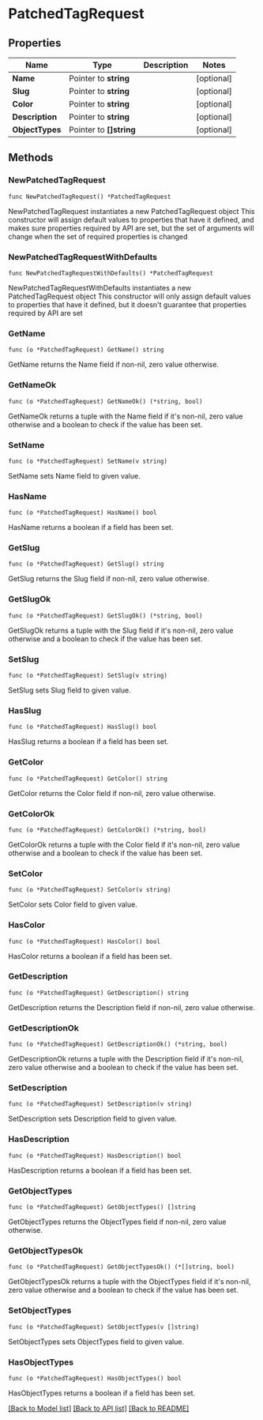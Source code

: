 # PatchedTagRequest

## Properties

Name | Type | Description | Notes
------------ | ------------- | ------------- | -------------
**Name** | Pointer to **string** |  | [optional] 
**Slug** | Pointer to **string** |  | [optional] 
**Color** | Pointer to **string** |  | [optional] 
**Description** | Pointer to **string** |  | [optional] 
**ObjectTypes** | Pointer to **[]string** |  | [optional] 

## Methods

### NewPatchedTagRequest

`func NewPatchedTagRequest() *PatchedTagRequest`

NewPatchedTagRequest instantiates a new PatchedTagRequest object
This constructor will assign default values to properties that have it defined,
and makes sure properties required by API are set, but the set of arguments
will change when the set of required properties is changed

### NewPatchedTagRequestWithDefaults

`func NewPatchedTagRequestWithDefaults() *PatchedTagRequest`

NewPatchedTagRequestWithDefaults instantiates a new PatchedTagRequest object
This constructor will only assign default values to properties that have it defined,
but it doesn't guarantee that properties required by API are set

### GetName

`func (o *PatchedTagRequest) GetName() string`

GetName returns the Name field if non-nil, zero value otherwise.

### GetNameOk

`func (o *PatchedTagRequest) GetNameOk() (*string, bool)`

GetNameOk returns a tuple with the Name field if it's non-nil, zero value otherwise
and a boolean to check if the value has been set.

### SetName

`func (o *PatchedTagRequest) SetName(v string)`

SetName sets Name field to given value.

### HasName

`func (o *PatchedTagRequest) HasName() bool`

HasName returns a boolean if a field has been set.

### GetSlug

`func (o *PatchedTagRequest) GetSlug() string`

GetSlug returns the Slug field if non-nil, zero value otherwise.

### GetSlugOk

`func (o *PatchedTagRequest) GetSlugOk() (*string, bool)`

GetSlugOk returns a tuple with the Slug field if it's non-nil, zero value otherwise
and a boolean to check if the value has been set.

### SetSlug

`func (o *PatchedTagRequest) SetSlug(v string)`

SetSlug sets Slug field to given value.

### HasSlug

`func (o *PatchedTagRequest) HasSlug() bool`

HasSlug returns a boolean if a field has been set.

### GetColor

`func (o *PatchedTagRequest) GetColor() string`

GetColor returns the Color field if non-nil, zero value otherwise.

### GetColorOk

`func (o *PatchedTagRequest) GetColorOk() (*string, bool)`

GetColorOk returns a tuple with the Color field if it's non-nil, zero value otherwise
and a boolean to check if the value has been set.

### SetColor

`func (o *PatchedTagRequest) SetColor(v string)`

SetColor sets Color field to given value.

### HasColor

`func (o *PatchedTagRequest) HasColor() bool`

HasColor returns a boolean if a field has been set.

### GetDescription

`func (o *PatchedTagRequest) GetDescription() string`

GetDescription returns the Description field if non-nil, zero value otherwise.

### GetDescriptionOk

`func (o *PatchedTagRequest) GetDescriptionOk() (*string, bool)`

GetDescriptionOk returns a tuple with the Description field if it's non-nil, zero value otherwise
and a boolean to check if the value has been set.

### SetDescription

`func (o *PatchedTagRequest) SetDescription(v string)`

SetDescription sets Description field to given value.

### HasDescription

`func (o *PatchedTagRequest) HasDescription() bool`

HasDescription returns a boolean if a field has been set.

### GetObjectTypes

`func (o *PatchedTagRequest) GetObjectTypes() []string`

GetObjectTypes returns the ObjectTypes field if non-nil, zero value otherwise.

### GetObjectTypesOk

`func (o *PatchedTagRequest) GetObjectTypesOk() (*[]string, bool)`

GetObjectTypesOk returns a tuple with the ObjectTypes field if it's non-nil, zero value otherwise
and a boolean to check if the value has been set.

### SetObjectTypes

`func (o *PatchedTagRequest) SetObjectTypes(v []string)`

SetObjectTypes sets ObjectTypes field to given value.

### HasObjectTypes

`func (o *PatchedTagRequest) HasObjectTypes() bool`

HasObjectTypes returns a boolean if a field has been set.


[[Back to Model list]](../README.md#documentation-for-models) [[Back to API list]](../README.md#documentation-for-api-endpoints) [[Back to README]](../README.md)


